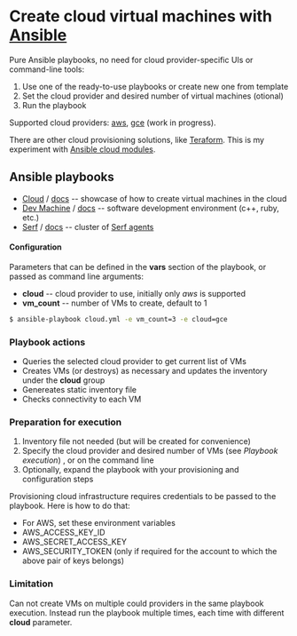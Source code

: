 Create cloud virtual machines with [Ansible](https://docs.ansible.com/playbooks.html)
============================================

Pure Ansible playbooks, no need for cloud provider-specific UIs or command-line tools:

1. Use one of the ready-to-use playbooks or create new one from template
1. Set the cloud provider and desired number of virtual machines (otional)
1. Run the playbook

Supported cloud providers: [aws](https://aws.amazon.com), [gce](https://cloud.google.com) (work in progress).

There are other cloud provisioning solutions, like [Teraform](https://www.terraform.io). This is my experiment with [Ansible cloud modules](http://docs.ansible.com/ansible/list_of_cloud_modules.html).

## Ansible playbooks

* [Cloud](cloud.yml) / [docs](docs/cloud.md) -- showcase of how to create virtual machines in the cloud
* [Dev Machine](dev-machine.yml) / [docs](docs/dev-machine.md) -- software development environment (c++, ruby, etc.)
* [Serf](serf.yml) / [docs](docs/serf.md) -- cluster of [Serf agents](https://www.serf.io/docs/index.html)

#### Configuration

Parameters that can be defined in the __vars__ section of the playbook, or passed as command line arguments:

* __cloud__ -- cloud provider to use, initially only _aws_ is supported
* __vm_count__ -- number of VMs to create, default to 1

```bash
$ ansible-playbook cloud.yml -e vm_count=3 -e cloud=gce
```

### Playbook actions

* Queries the selected cloud provider to get current list of VMs
* Creates VMs (or destroys) as necessary and updates the inventory under the __cloud__ group
* Genereates static inventory file
* Checks connectivity to each VM

### Preparation for execution

1. Inventory file not needed (but will be created for convenience)
1. Specify the cloud provider and desired number of VMs (see _Playbook execution_)
, or on the command line
1. Optionally, expand the playbook with your provisioning and configuration steps

Provisioning cloud infrastructure requires credentials to be passed to the playbook. Here is how to do that:

* For AWS, set these environment variables
 * AWS_ACCESS_KEY_ID
 * AWS_SECRET_ACCESS_KEY
 * AWS_SECURITY_TOKEN (only if required for the account to which the above pair of keys belongs)

### Limitation

Can not create VMs on multiple could providers in the same playbook execution. Instead run the playbook multiple times, each time with different __cloud__ parameter.
